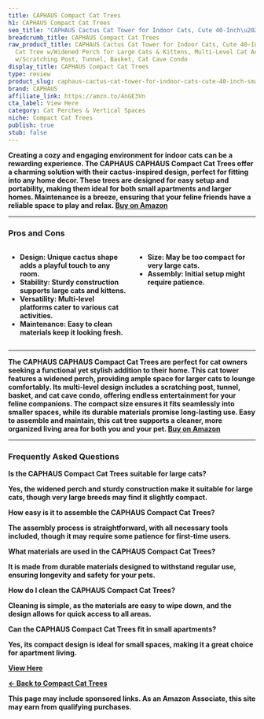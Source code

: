 ```yaml
---
title: CAPHAUS Compact Cat Trees
h1: CAPHAUS Compact Cat Trees
seo_title: "CAPHAUS Cactus Cat Tower for Indoor Cats, Cute 40-Inch\u2026"
breadcrumb_title: CAPHAUS Compact Cat Trees
raw_product_title: CAPHAUS Cactus Cat Tower for Indoor Cats, Cute 40-Inch Small Cactus
  Cat Tree w/Widened Perch for Large Cats & Kittens, Multi-Level Cat Activity Tree
  w/Scratching Post, Tunnel, Basket, Cat Cave Condo
display_title: CAPHAUS Compact Cat Trees
type: review
product_slug: caphaus-cactus-cat-tower-for-indoor-cats-cute-40-inch-small-cactus-cat-46458117
brand: CAPHAUS
affiliate_link: https://amzn.to/4nGE3Vn
cta_label: View Here
category: Cat Perches & Vertical Spaces
niche: Compact Cat Trees
publish: true
stub: false
---
```


<div id="intro" class="full-width">
  <p><strong>Creating a cozy and engaging environment for indoor cats can be a rewarding experience. The CAPHAUS CAPHAUS Compact Cat Trees offer a charming solution with their cactus-inspired design, perfect for fitting into any home decor. These trees are designed for easy setup and portability, making them ideal for both small apartments and larger homes. Maintenance is a breeze, ensuring that your feline friends have a reliable space to play and relax. <a href="https://amzn.to/4nGE3Vn" rel="nofollow sponsored noopener" target="_blank"><strong>Buy on Amazon</strong></a></p>
</div>

<hr />
<h3 id="pros-cons">Pros and Cons</h3>
<div class="pc-grid" style="display:grid;grid-template-columns:1fr 1fr;gap:16px;">
  <ul>
    <li><strong>Design:</strong> Unique cactus shape adds a playful touch to any room.</li>
    <li><strong>Stability:</strong> Sturdy construction supports large cats and kittens.</li>
    <li><strong>Versatility:</strong> Multi-level platforms cater to various cat activities.</li>
    <li><strong>Maintenance:</strong> Easy to clean materials keep it looking fresh.</li>
  </ul>
  <ul>
    <li><strong>Size:</strong> May be too compact for very large cats.</li>
    <li><strong>Assembly:</strong> Initial setup might require patience.</li>
  </ul>
</div>
<hr />

<div class="full-width">
  <p>The CAPHAUS CAPHAUS Compact Cat Trees are perfect for cat owners seeking a functional yet stylish addition to their home. This cat tower features a widened perch, providing ample space for larger cats to lounge comfortably. Its multi-level design includes a scratching post, tunnel, basket, and cat cave condo, offering endless entertainment for your feline companions. The compact size ensures it fits seamlessly into smaller spaces, while its durable materials promise long-lasting use. Easy to assemble and maintain, this cat tree supports a cleaner, more organized living area for both you and your pet. <a href="https://amzn.to/4nGE3Vn" rel="nofollow sponsored noopener" target="_blank"><strong>Buy on Amazon</strong></a></p>
</div>

<hr />
<h3 id="faqs">Frequently Asked Questions</h3>

<p><strong>Is the CAPHAUS Compact Cat Trees suitable for large cats?</strong></p>
<p>Yes, the widened perch and sturdy construction make it suitable for large cats, though very large breeds may find it slightly compact.</p>

<p><strong>How easy is it to assemble the CAPHAUS Compact Cat Trees?</strong></p>
<p>The assembly process is straightforward, with all necessary tools included, though it may require some patience for first-time users.</p>

<p><strong>What materials are used in the CAPHAUS Compact Cat Trees?</strong></p>
<p>It is made from durable materials designed to withstand regular use, ensuring longevity and safety for your pets.</p>

<p><strong>How do I clean the CAPHAUS Compact Cat Trees?</strong></p>
<p>Cleaning is simple, as the materials are easy to wipe down, and the design allows for quick access to all areas.</p>

<p><strong>Can the CAPHAUS Compact Cat Trees fit in small apartments?</strong></p>
<p>Yes, its compact design is ideal for small spaces, making it a great choice for apartment living.</p>
<p><a class="btn" href="https://amzn.to/4nGE3Vn" target="_blank" rel="nofollow sponsored noopener">View Here</a></p>
<p><a href="/roundups/cat-perches-vertical-spaces/compact-cat-trees/">← Back to Compact Cat Trees</a></p>
<aside class="disclosure">This page may include sponsored links. As an Amazon Associate, this site may earn from qualifying purchases.</aside>
